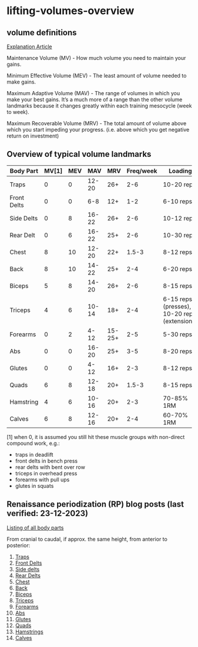 # lifting-volumes-overview





## volume definitions
[Explanation Article](https://rpstrength.com/blogs/articles/training-volume-landmarks-muscle-growth)


Maintenance Volume (MV) - How much volume you need to maintain your gains.

Minimum Effective Volume (MEV) - The least amount of volume needed to make gains.

Maximum Adaptive Volume (MAV) - The range of volumes in which you make your best gains. It’s a much more of a range than the other volume landmarks because it changes greatly within each training mesocycle (week to week).

Maximum Recoverable Volume (MRV) - The total amount of volume above which you start impeding your progress. (i.e. above which you get negative return on investment)


## Overview of typical volume landmarks


Body Part      | MV[1] | MEV  | MAV   | MRV    | Freq/week | Loading
 ----          | ----  | ---- | ----  | ----   | ----      | ----
Traps          | 0     | 0    | 12-20 | 26+    | 2-6       | 10-20 reps
Front Delts    | 0     | 0    | 6-8   | 12+    | 1-2       | 6-10 reps
Side Delts     | 0     | 8    | 16-22 | 26+    | 2-6       | 10-12 reps
Rear Delt      | 0     | 6    | 16-22 | 25+    | 2-6       | 10-30 reps
Chest          | 8     | 10   | 12-20 | 22+    | 1.5-3     | 8-12 reps
Back           | 8     | 10   | 14-22 | 25+    | 2-4       | 6-20 reps
Biceps         | 5     | 8    | 14-20 | 26+    | 2-6       | 8-15 reps
Triceps        | 4     | 6    | 10-14 | 18+    | 2-4       | 6-15 reps (presses), 10-20 reps (extensions)
Forearms       | 0     | 2    | 4-12  | 15-25+ | 2-5       | 5-30 reps
Abs            | 0     | 0    | 16-20 | 25+    | 3-5       | 8-20 reps
Glutes         | 0     | 0    | 4-12  | 16+    | 2-3       | 8-12 reps
Quads          | 6     | 8    | 12-18 | 20+    | 1.5-3     | 8-15 reps
Hamstring      | 4     | 6    | 10-16 | 20+    | 2-3       | 70-85% 1RM
Calves         | 6     | 8    | 12-16 | 20+    | 2-4       | 60-70% 1RM


[1] when 0, it is assumed you still hit these muscle groups with non-direct compound work, e.g.:
* traps in deadlift
* front delts in bench press
* rear delts with bent over row
* triceps in overhead press
* forearms with pull ups
* glutes in squats




## Renaissance periodization (RP) blog posts (last verified: 23-12-2023)
[Listing of all body parts](https://rpstrength.com/blogs/articles/hypertrophy-training-guide-central-hub)


From cranial to caudal, if approx. the same height, from anterior to posterior:
1. [Traps](https://renaissanceperiodization.com/trap-training-tips-hypertrophy/)
1. [Front Delts](https://renaissanceperiodization.com/front-delt-training-tips-hypertrophy/)
1. [Side delts](https://rpstrength.com/blogs/articles/side-delt-size-training-tips)
1. [Rear Delts](https://rpstrength.com/blogs/articles/rear-delt-size-training-tips)
1. [Chest](https://renaissanceperiodization.com/chest-training-tips-hypertrophy/)
1. [Back](https://renaissanceperiodization.com/back-training-tips-hypertrophy/)
1. [Biceps](https://rpstrength.com/blogs/articles/bicep-training-tips-hypertrophy)
1. [Triceps](https://rpstrength.com/blogs/articles/triceps-hypertrophy-training-tips/)
1. [Forearms](https://rpstrength.com/blogs/articles/forearm-growth-training-tips)  
1. [Abs](https://renaissanceperiodization.com/ab-training/)
1. [Glutes](https://renaissanceperiodization.com/glute-training-tips-hypertrophy/)
1. [Quads](https://rpstrength.com/blogs/articles/quad-size-training-tips)
1. [Hamstrings](https://rpstrength.com/blogs/articles/hamstring-size-training-tips)
1. [Calves](https://renaissanceperiodization.com/calves-training-tips-hypertrophy/)
